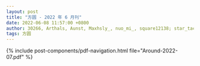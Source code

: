 ```yaml
---
layout: post
title: "方圆 - 2022 年 6 月刊"
date: 2022-06-08 11:57:00 +0800
author: 30266, Arthals, Aunst, Maxhsly_, nuo_mi_, square12138; star_taco
tags: 方圆
---
```


{% include post-components/pdf-navigation.html file="Around-2022-07.pdf" %}